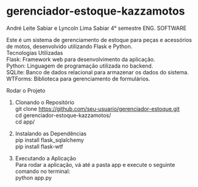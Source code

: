 # gerenciador-estoque-kazzamotos

André Leite Sabiar e Lyncoln Lima Sabiar 4° semestre ENG. SOFTWARE

Este é um sistema de gerenciamento de estoque para peças e acessórios de motos, desenvolvido utilizando Flask e Python.  
Tecnologias Utilizadas  
Flask: Framework web para desenvolvimento da aplicação.  
Python: Linguagem de programação utilizada no backend.  
SQLite: Banco de dados relacional para armazenar os dados do sistema.  
WTForms: Biblioteca para gerenciamento de formulários.  
  
Rodar o Projeto  
1. Clonando o Repositório  
git clone https://github.com/seu-usuario/gerenciador-estoque.git  
cd gerenciador-estoque-kazzamotos/  
cd app/  
  
3. Instalando as Dependências  
pip install flask_sqlalchemy  
pip install flask-wtf    
  
4. Executando a Aplicação   
Para rodar a aplicação, vá até a pasta app e execute o seguinte comando no terminal:    
python app.py  
